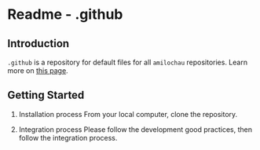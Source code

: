 # Readme - .github

## Introduction

`.github` is a repository for default files for all `amilochau` repositories.
Learn more on [this page](https://docs.github.com/en/communities/setting-up-your-project-for-healthy-contributions/creating-a-default-community-health-file).

## Getting Started

1. Installation process
From your local computer, clone the repository.

2. Integration process
Please follow the development good practices, then follow the integration process.

